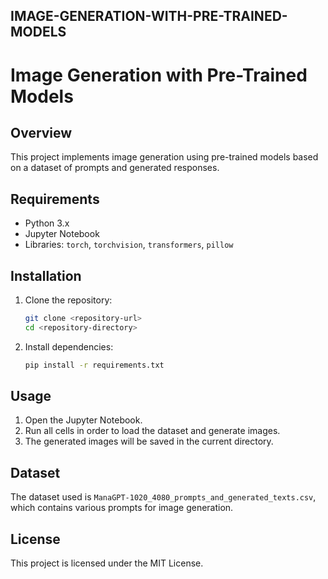 ## IMAGE-GENERATION-WITH-PRE-TRAINED-MODELS 

# Image Generation with Pre-Trained Models

## Overview
This project implements image generation using pre-trained models based on a dataset of prompts and generated responses.

## Requirements
- Python 3.x
- Jupyter Notebook
- Libraries: `torch`, `torchvision`, `transformers`, `pillow`

## Installation
1. Clone the repository:
    ```bash
    git clone <repository-url>
    cd <repository-directory>
    ```
   
2. Install dependencies:
    ```bash
    pip install -r requirements.txt
    ```

## Usage
1. Open the Jupyter Notebook.
2. Run all cells in order to load the dataset and generate images.
3. The generated images will be saved in the current directory.

## Dataset
The dataset used is `ManaGPT-1020_4080_prompts_and_generated_texts.csv`, which contains various prompts for image generation.

## License
This project is licensed under the MIT License.

